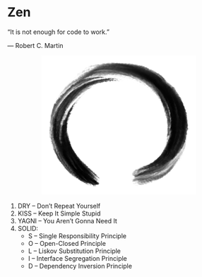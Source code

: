 # Zen

“It is not enough for code to work.”

― Robert C. Martin

<p align="center">
  <img width="350" src="./enso.png">
</p>

1. DRY – Don’t Repeat Yourself
1. KISS – Keep It Simple Stupid
1. YAGNI – You Aren’t Gonna Need It
1. SOLID:  
    * S – Single Responsibility Principle
    * O – Open-Closed Principle
    * L – Liskov Substitution Principle
    * I – Interface Segregation Principle
    * D – Dependency Inversion Principle
